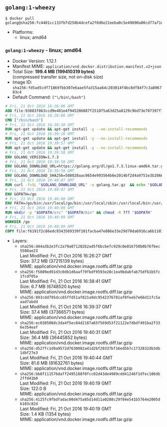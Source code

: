## `golang:1-wheezy`

```console
$ docker pull golang@sha256:fc4401cc133fbfd258b4dcefa2f0d6e21eeba0c5e49890a00cd77a71e146b44d
```

-	Platforms:
	-	linux; amd64

### `golang:1-wheezy` - linux; amd64

-	Docker Version: 1.12.1
-	Manifest MIME: `application/vnd.docker.distribution.manifest.v2+json`
-	Total Size: **199.4 MB (199410319 bytes)**  
	(compressed transfer size, not on-disk size)
-	Image ID: `sha256:fd5ad5cdf71869fbb307e6aae5fa315aa64c203014f4bc8df84f7c3a806783c4`
-	Default Command: `["\/bin\/bash"]`

```dockerfile
# Fri, 21 Oct 2016 16:26:06 GMT
ADD file:93883f863ccd9e401e4f945206887f251075a63d25a8129c9bd73e707397f109 in / 
# Fri, 21 Oct 2016 16:26:06 GMT
CMD ["/bin/bash"]
# Fri, 21 Oct 2016 16:38:30 GMT
RUN apt-get update && apt-get install -y --no-install-recommends 		ca-certificates 		curl 		wget 	&& rm -rf /var/lib/apt/lists/*
# Fri, 21 Oct 2016 16:39:16 GMT
RUN apt-get update && apt-get install -y --no-install-recommends 		bzr 		git 		mercurial 		openssh-client 		subversion 				procps 	&& rm -rf /var/lib/apt/lists/*
# Fri, 21 Oct 2016 19:39:57 GMT
RUN apt-get update && apt-get install -y --no-install-recommends 		g++ 		gcc 		libc6-dev 		make 		pkg-config 	&& rm -rf /var/lib/apt/lists/*
# Fri, 21 Oct 2016 19:39:58 GMT
ENV GOLANG_VERSION=1.7.3
# Fri, 21 Oct 2016 19:39:58 GMT
ENV GOLANG_DOWNLOAD_URL=https://golang.org/dl/go1.7.3.linux-amd64.tar.gz
# Fri, 21 Oct 2016 19:39:58 GMT
ENV GOLANG_DOWNLOAD_SHA256=508028aac0654e993564b6e2014bf2d4a9751e3b286661b0b0040046cf18028e
# Fri, 21 Oct 2016 19:40:07 GMT
RUN curl -fsSL "$GOLANG_DOWNLOAD_URL" -o golang.tar.gz 	&& echo "$GOLANG_DOWNLOAD_SHA256  golang.tar.gz" | sha256sum -c - 	&& tar -C /usr/local -xzf golang.tar.gz 	&& rm golang.tar.gz
# Fri, 21 Oct 2016 19:40:07 GMT
ENV GOPATH=/go
# Fri, 21 Oct 2016 19:40:08 GMT
ENV PATH=/go/bin:/usr/local/go/bin:/usr/local/sbin:/usr/local/bin:/usr/sbin:/usr/bin:/sbin:/bin
# Fri, 21 Oct 2016 19:40:09 GMT
RUN mkdir -p "$GOPATH/src" "$GOPATH/bin" && chmod -R 777 "$GOPATH"
# Fri, 21 Oct 2016 19:40:09 GMT
WORKDIR /go
# Fri, 21 Oct 2016 19:40:09 GMT
COPY file:f6191f2c86edc9343569339f101facba47e886e33e29d70da6916ca6b1101a53 in /usr/local/bin/ 
```

-	Layers:
	-	`sha256:d44a3b2e3fc2a79a071282b2ad5f6bcbefc929c0e816750b0b76f6ec5580ae23`  
		Last Modified: Fri, 21 Oct 2016 16:26:27 GMT  
		Size: 37.2 MB (37215139 bytes)  
		MIME: application/vnd.docker.image.rootfs.diff.tar.gzip
	-	`sha256:f5089ed91d3c0db1d6aaf79fbdf9593e28c1ea9bdabfab75dfb1b5fc1fcdf05a`  
		Last Modified: Fri, 21 Oct 2016 16:38:41 GMT  
		Size: 6.7 MB (6748520 bytes)  
		MIME: application/vnd.docker.image.rootfs.diff.tar.gzip
	-	`sha256:893cdd795dcc65ffd51af821a9dc9542376781af0feeb7e66d11fc5aaad7abdd`  
		Last Modified: Fri, 21 Oct 2016 16:39:37 GMT  
		Size: 37.4 MB (37366571 bytes)  
		MIME: application/vnd.docker.image.rootfs.diff.tar.gzip
	-	`sha256:ec030508dc3da4f5ec84d2187a65f569d53f21122e7dbdf491ba2f336e354eaf`  
		Last Modified: Fri, 21 Oct 2016 19:40:31 GMT  
		Size: 36.4 MB (36445852 bytes)  
		MIME: application/vnd.docker.image.rootfs.diff.tar.gzip
	-	`sha256:d527fc1d9a9572d7630082a41d2bf20337bf16ed5b7c1732832db3db1dbf27e3`  
		Last Modified: Fri, 21 Oct 2016 19:40:44 GMT  
		Size: 81.6 MB (81632761 bytes)  
		MIME: application/vnd.docker.image.rootfs.diff.tar.gzip
	-	`sha256:bb8f111576daff2495188f0fcc02d43de4989cdd41246f1dfec106db2ffd41b0`  
		Last Modified: Fri, 21 Oct 2016 19:40:19 GMT  
		Size: 122.0 B  
		MIME: application/vnd.docker.image.rootfs.diff.tar.gzip
	-	`sha256:4125fc9fbdfadac00d475a85d14d11a0288c29f84e541b5764e2005db103c82d`  
		Last Modified: Fri, 21 Oct 2016 19:40:19 GMT  
		Size: 1.4 KB (1354 bytes)  
		MIME: application/vnd.docker.image.rootfs.diff.tar.gzip
